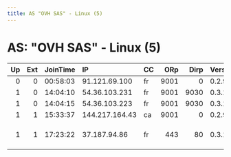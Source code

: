 ```yaml
---
title: AS "OVH SAS" - Linux (5)
---
```


# AS: "OVH SAS" - Linux (5)

|   Up |   Ext | JoinTime   | IP             | CC   |   ORp |   Dirp | Version   | Contact           | Nickname       |   eFamMembers |
|-----:|------:|:-----------|:---------------|:-----|------:|-------:|:----------|:------------------|:---------------|--------------:|
|    0 |     0 | 00:58:03   | 91.121.69.100  | fr   |  9001 |      0 | 0.2.9.12  | None              | freedom2party1 |             1 |
|    1 |     0 | 14:04:10   | 54.36.103.231  | fr   |  9001 |   9030 | 0.3.1.7   | None              | Unnamed        |             1 |
|    1 |     0 | 14:04:15   | 54.36.103.223  | fr   |  9001 |   9030 | 0.3.1.7   | None              | Unnamed        |             1 |
|    1 |     1 | 15:33:37   | 144.217.164.43 | ca   |  9001 |      0 | 0.2.9.11  | None              | Unnamed        |             1 |
|    1 |     1 | 17:23:22   | 37.187.94.86   | fr   |   443 |     80 | 0.3.1.7   | xorox At gmx -Dot | xorox          |             1 |
